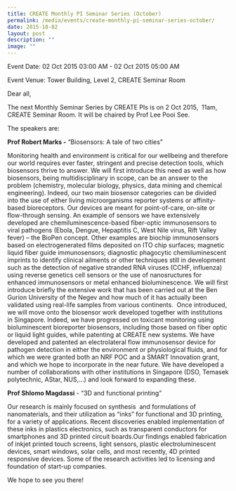 ```yaml
---
title: CREATE Monthly PI Seminar Series (October)
permalink: /media/events/create-monthly-pi-seminar-series-october/
date: 2015-10-02
layout: post
description: ""
image: ""
---
```


Event Date: 02 Oct 2015 03:00 AM - 02 Oct 2015 05:00 AM

Event Venue: Tower Building, Level 2, CREATE Seminar Room

Dear all,

The next Monthly Seminar Series by CREATE PIs is on 2 Oct 2015,  11am, CREATE Seminar Room. It will be chaired by Prof Lee Pooi See.

The speakers are:

**Prof Robert Marks -** “Biosensors: A tale of two cities”

Monitoring health and environment is critical for our wellbeing and therefore our world requires ever faster, stringent and precise detection tools, which biosensors thrive to answer. We will first introduce this need as well as how biosensors, being multidisciplinary in scope, can be an answer to the problem (chemistry, molecular biology, physics, data mining and chemical engineering). Indeed, our two main biosensor categories can be divided into the use of either living microorganisms reporter systems or affinity-based bioreceptors. Our devices are meant for point-of-care, on-site or flow-through sensing. An example of sensors we have extensively developed are chemiluminescence-based fiber-optic immunosensors to viral pathogens (Ebola, Dengue, Hepaptitis C, West Nile virus, Rift Valley fever) – the BioPen concept. Other examples are biochip immunosensors based on electrogenerated films deposited on ITO chip surfaces; magnetic liquid fiber guide immunosensors; diagnostic phagocytic chemiluminescent imprints to identify clinical ailments or other techniques still in development such as the detection of negative stranded RNA viruses (CCHF, influenza) using reverse genetics cell sensors or the use of nanosructures for enhanced immunosensors or metal enhanced bioluminescence. We will first introduce briefly the extensive work that has been carried out at the Ben Gurion University of the Negev and how much of it has actually been validated using real-life samples from various continents.  Once introduced, we will move onto the biosensor work developed together with institutions in Singapore. Indeed, we have progressed on toxicant monitoring using bioluminescent bioreporter biosensors, including those based on fiber optic or liquid light guides, while patenting at CREATE new systems. We have developed and patented an electrolateral flow immunosensor device for pathogen detection in either the environment or physiological fluids, and for which we were granted both an NRF POC and a SMART Innovation grant, and which we hope to incorporate in the near future. We have developed a number of collaborations with other institutions in Singapore (DSO, Temasek polytechnic, AStar, NUS,…) and look forward to expanding these.

**Prof Shlomo Magdassi** - “3D and functional printing”

Our research is mainly focused on synthesis  and formulations of nanomaterials, and their utilization as “inks” for functional and 3D printing, for a variety of applications. Recent discoveries enabled implementation of these inks in plastics electronics, such as transparent conductors for smartphones and 3D printed circuit boards.Our findings enabled fabrication of inkjet printed touch screens, light sensors, plastic electroluminescent devices, smart windows, solar cells, and most recently, 4D printed responsive devices. Some of the research activities led to licensing and foundation of start-up companies.

We hope to see you there!